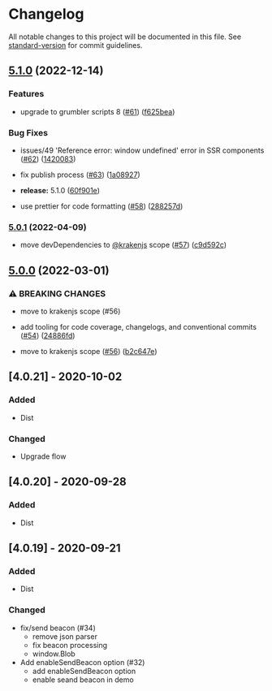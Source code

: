 # Changelog

All notable changes to this project will be documented in this file. See [standard-version](https://github.com/conventional-changelog/standard-version) for commit guidelines.

## [5.1.0](https://github.com/krakenjs/beaver-logger/compare/v5.0.1...v5.1.0) (2022-12-14)


### Features

* upgrade to grumbler scripts 8 ([#61](https://github.com/krakenjs/beaver-logger/issues/61)) ([f625bea](https://github.com/krakenjs/beaver-logger/commit/f625beafb426fe7da4b4e9c50d0bac033348f775))


### Bug Fixes

* issues/49 'Reference error: window undefined' error in SSR components ([#62](https://github.com/krakenjs/beaver-logger/issues/62)) ([1420083](https://github.com/krakenjs/beaver-logger/commit/142008356d8217f14f9e292c4613c0eb7ad1a5ff))


* fix publish process ([#63](https://github.com/krakenjs/beaver-logger/issues/63)) ([1a08927](https://github.com/krakenjs/beaver-logger/commit/1a08927b96faf2575e498759920ed0af3432fac3))
* **release:** 5.1.0 ([60f901e](https://github.com/krakenjs/beaver-logger/commit/60f901e4cfcf4e260cb6aa94ada6807a0bf1a8d2))
* use prettier for code formatting ([#58](https://github.com/krakenjs/beaver-logger/issues/58)) ([288257d](https://github.com/krakenjs/beaver-logger/commit/288257d89af4d2a872b30723df28b7dda5605601))

### [5.0.1](https://github.com/krakenjs/beaver-logger/compare/v5.0.0...v5.0.1) (2022-04-09)


* move devDependencies to [@krakenjs](https://github.com/krakenjs) scope ([#57](https://github.com/krakenjs/beaver-logger/issues/57)) ([c9d592c](https://github.com/krakenjs/beaver-logger/commit/c9d592cfbf281859f7265d58b43538f68b7065e0))

## [5.0.0](https://github.com/krakenjs/beaver-logger/compare/v4.0.35...v5.0.0) (2022-03-01)


### ⚠ BREAKING CHANGES

* move to krakenjs scope (#56)

* add tooling for code coverage, changelogs, and conventional commits ([#54](https://github.com/krakenjs/beaver-logger/issues/54)) ([24886fd](https://github.com/krakenjs/beaver-logger/commit/24886fd549efe0526d106a842608d31bf96903ad))
* move to krakenjs scope ([#56](https://github.com/krakenjs/beaver-logger/issues/56)) ([b2c647e](https://github.com/krakenjs/beaver-logger/commit/b2c647eed495d67dcbb5109363cd526054dbb6d0))

## [4.0.21] - 2020-10-02
### Added
- Dist

### Changed
- Upgrade flow

## [4.0.20] - 2020-09-28
### Added
- Dist

## [4.0.19] - 2020-09-21
### Added
- Dist

### Changed
- fix/send beacon (#34)
  * remove json parser
  * fix beacon processing
  * window.Blob
- Add enableSendBeacon option (#32)
  * add enableSendBeacon option
  * enable seand beacon in demo
